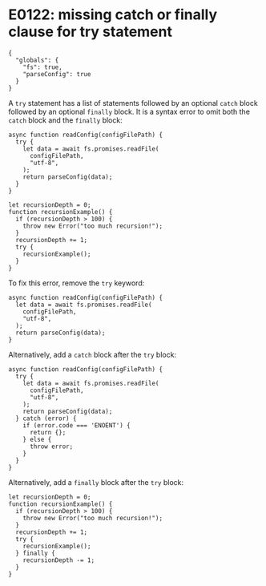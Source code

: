 # E0122: missing catch or finally clause for try statement

```config-for-examples
{
  "globals": {
    "fs": true,
    "parseConfig": true
  }
}
```

A `try` statement has a list of statements followed by an optional `catch` block
followed by an optional `finally` block. It is a syntax error to omit both the
`catch` block and the `finally` block:

    async function readConfig(configFilePath) {
      try {
        let data = await fs.promises.readFile(
          configFilePath,
          "utf-8",
        );
        return parseConfig(data);
      }
    }

    let recursionDepth = 0;
    function recursionExample() {
      if (recursionDepth > 100) {
        throw new Error("too much recursion!");
      }
      recursionDepth += 1;
      try {
        recursionExample();
      }
    }

To fix this error, remove the `try` keyword:

    async function readConfig(configFilePath) {
      let data = await fs.promises.readFile(
        configFilePath,
        "utf-8",
      );
      return parseConfig(data);
    }

Alternatively, add a `catch` block after the `try` block:

    async function readConfig(configFilePath) {
      try {
        let data = await fs.promises.readFile(
          configFilePath,
          "utf-8",
        );
        return parseConfig(data);
      } catch (error) {
        if (error.code === 'ENOENT') {
          return {};
        } else {
          throw error;
        }
      }
    }

Alternatively, add a `finally` block after the `try` block:

    let recursionDepth = 0;
    function recursionExample() {
      if (recursionDepth > 100) {
        throw new Error("too much recursion!");
      }
      recursionDepth += 1;
      try {
        recursionExample();
      } finally {
        recursionDepth -= 1;
      }
    }
